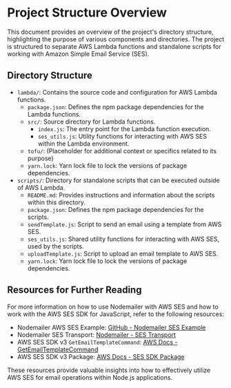 
# Project Structure Overview

This document provides an overview of the project's directory structure, highlighting the purpose of various components and directories. The project is structured to separate AWS Lambda functions and standalone scripts for working with Amazon Simple Email Service (SES).

## Directory Structure

- `lambda/`: Contains the source code and configuration for AWS Lambda functions.
    - `package.json`: Defines the npm package dependencies for the Lambda functions.
    - `src/`: Source directory for Lambda functions.
        - `index.js`: The entry point for the Lambda function execution.
        - `ses_utils.js`: Utility functions for interacting with AWS SES within the Lambda environment.
    - `tofu/`: (Placeholder for additional context or specifics related to its purpose)
    - `yarn.lock`: Yarn lock file to lock the versions of package dependencies.
- `scripts/`: Directory for standalone scripts that can be executed outside of AWS Lambda.
    - `README.md`: Provides instructions and information about the scripts within this directory.
    - `package.json`: Defines the npm package dependencies for the scripts.
    - `sendTemplate.js`: Script to send an email using a template from AWS SES.
    - `ses_utils.js`: Shared utility functions for interacting with AWS SES, used by the scripts.
    - `uploadTemplate.js`: Script to upload an email template to AWS SES.
    - `yarn.lock`: Yarn lock file to lock the versions of package dependencies.

## Resources for Further Reading

For more information on how to use Nodemailer with AWS SES and how to work with the AWS SES SDK for JavaScript, refer to the following resources:

- Nodemailer AWS SES Example: [GitHub - Nodemailer SES Example](https://github.com/nodemailer/nodemailer/blob/master/examples/ses.js)
- Nodemailer SES Transport: [Nodemailer - SES Transport](https://nodemailer.com/transports/ses/)
- AWS SES SDK v3 `GetEmailTemplateCommand`: [AWS Docs - GetEmailTemplateCommand](https://docs.aws.amazon.com/AWSJavaScriptSDK/v3/latest/client/sesv2/command/GetEmailTemplateCommand/)
- AWS SES SDK v3 Package: [AWS Docs - SES SDK Package](https://docs.aws.amazon.com/AWSJavaScriptSDK/v3/latest/Package/-aws-sdk-client-sesv2/)

These resources provide valuable insights into how to effectively utilize AWS SES for email operations within Node.js applications.
